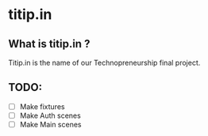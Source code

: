 # titip.in

## What is titip.in ?
Titip.in is the name of our Technopreneurship final project.

## TODO:

- [ ] Make fixtures
- [ ] Make Auth scenes
- [ ] Make Main scenes

